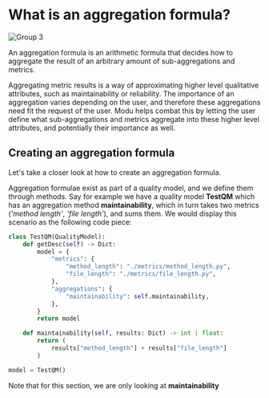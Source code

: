 # What is an aggregation formula?

![Group 3](https://user-images.githubusercontent.com/66801011/224264480-a66d91be-fa04-4994-a719-d390d2297ff4.png)

An aggregation formula is an arithmetic formula that decides how to aggregate the result of an arbitrary amount of sub-aggregations and metrics.

Aggregating metric results is a way of approximating higher level qualitative attributes, such as maintainability or reliability. The importance of an aggregation varies depending on the user, and therefore these aggregations need fit the request of the user. Modu helps combat this by letting the user define what sub-aggregations and metrics aggregate into these higher level attributes, and potentially their importance as well. 


## Creating an aggregation formula

Let's take a closer look at how to create an aggregation formula.

Aggregation formulae exist as part of a quality model, and we define them through methods. Say for example we have a quality model **TestQM** which has an aggregation method **maintainability**, which in turn takes two metrics (_'method length'_, _'file length'_), and sums them. We would display this scenario as the following code piece:

```python
class TestQM(QualityModel):
    def getDesc(self) -> Dict:
        model = {
            "metrics": {
                "method_length": "./metrics/method_length.py",
                "file_length": "./metrics/file_length.py",
            },
            "aggregations": {
                "maintainability": self.maintainability,
            },
        }
        return model

    def maintainability(self, results: Dict) -> int | float:
        return (
            results["method_length"] + results["file_length"]
        )

model = TestQM()
```
Note that for this section, we are only looking at **maintainability**